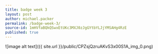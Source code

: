 ```yaml
---
title: badge week 3
layout: post
author: michael.packer
permalink: /badge-week-3/
source-id: 1mHVfaBQkQSwxEtUKc3MXJ0zJgGYtbYLJjYMSAHg4RzE
published: true
---
```

![image alt text]({{ site.url }}/public/CPZsjQzruAKvS3x00S1A_img_0.png)

